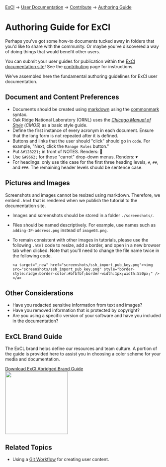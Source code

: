 [ExCl](https://docs.excl.ornl.gov) &rarr; [User Documentation](../README.md)  &rarr; [Contribute](../CONTRIBUTING.md)  &rarr; [Authoring Guide](authoring-guide.md)

# Authoring Guide for ExCl

Perhaps you've got some how-to documents tucked away in folders that you'd like to share with the community. Or maybe you've discovered a way of doing things that would benefit other users.

You can submit your user guides for publication within the [ExCl documentation site](https://docs.excl.ornl.gov)! See the [contributing](../CONTRIBUTING.md) page for instructions.

We've assembled here the fundamental authoring guidelines for ExCl user documentation.

## Document and Content Preferences

- Documents should be created using [markdown](https://docs.gitlab.com/ee/user/markdown.html) using the [commonmark](https://docs.gitlab.com/ee/user/markdown.html#transitioning-to-commonmark) syntax.
- Oak Ridge National Laboratory (ORNL) uses the [_Chicago Manual of Style_](http://www.chicagomanualofstyle.org/home.html) (_CMOS_) as a basic style guide.
- Define the first instance of every acronym in each document. Ensure that the long form is not repeated after it is defined.
- Buttons and links that the user should "click" should go in `code`. For example, "Next, click the `Manage Rules` button."
- Put `&#128221;` in front of NOTES. Renders: 📝
- Use `&#9662;` for those "carrot" drop-down menus. Renders: ▾
- For headings: only use title case for the first three heading levels, `#`, `##`, and `###`. The remaining header levels should be sentence case.

## Pictures and Images

Screenshots and images cannot be resized using markdown. Therefore, we embed `.html` that is rendered when we publish the tutorial to the documentation site.

- Images and screenshots should be stored in a folder `./screenshots/`.
- Files should be named descriptively. For example, use names such as `adding-IP-address.png` instead of `image03.png`.
- To remain consistent with other images in tutorials, please use the following `.html` code to resize, add a border, and open in a new browser tab when clicked. Note that you'll need to change the file name twice in the following code.

  ```
  <a target="_new" href="screenshots/ssh_import_pub_key.png"><img src="screenshots/ssh_import_pub_key.png" style="border-style:ridge;border-color:#bfbfbf;border-width:1px;width:550px;" /></a>
  ```

## Other Considerations

- Have you redacted sensitive information from text and images?
- Have you removed information that is protected by copyright?
- Are you using a specific version of your software and have you included in the documentation?

## ExCL Brand Guide

The ExCL brand helps define our resources and team culture. A portion of the guide is provided here to assist you in choosing a color scheme for your media and documentation.

<a href="ExCl-Brand-Guide.pdf" target="_blank">Download ExCl Abridged Brand Guide</a>    
    <a href="ExCl-Brand-Guide.pdf" target="_blank"><img src="./screenshots/ExCl-Brand-Guide.png" style="border-style:ridge;border-color:#bfbfbf;border-width:1px;width:200px;" /></a>   

<!--  o_  -->

## Related Topics

- Using a [Git Workflow](git-workflow.md) for creating user content.
